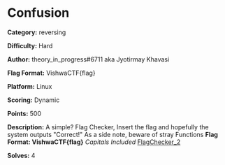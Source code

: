 # Confusion

**Category:** reversing

**Difficulty:** Hard

**Author:** theory_in_progress#6711 aka Jyotirmay Khavasi

**Flag Format:** VishwaCTF{flag}

**Platform:** Linux

**Scoring:** Dynamic

**Points:** 500

**Description:** A simple? Flag Checker, Insert the flag and hopefully the system outputs "Correct!" As a side note, beware of stray Functions **Flag Format: VishwaCTF{flag}** _Capitals Included_ [FlagChecker_2](https://play.vishwactf.com/files/3b85c353bea7e80c36659d298eb0d8cb/FlagChecker_2?token=eyJ1c2VyX2lkIjo0ODksInRlYW1faWQiOjksImZpbGVfaWQiOjUxfQ.YjraIg.RZ51mhsJ2xjGR2HQO-rRDs240SI)

**Solves:** 4